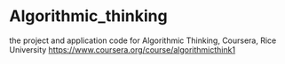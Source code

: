 # Algorithmic_thinking
the project and application code for Algorithmic Thinking, Coursera, Rice University
https://www.coursera.org/course/algorithmicthink1
